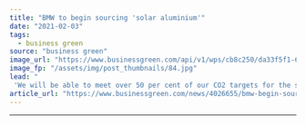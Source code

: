 ```yaml
---
title: "BMW to begin sourcing 'solar aluminium'"
date: "2021-02-03"
tags: 
  - business green
source: "business green"
image_url: "https://www.businessgreen.com/api/v1/wps/cb8c250/da33f5f1-6caa-4c1c-82cf-c0d71f5257d5/2/BMW-solar-185x114.jpg"
image_fp: "/assets/img/post_thumbnails/84.jpg"
lead: "
 'We will be able to meet over 50 per cent of our CO2 targets for the supplier network, just by using green power' ..."
article_url: "https://www.businessgreen.com/news/4026655/bmw-begin-sourcing-solar-aluminium"
---
```


---
